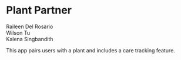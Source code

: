 # Plant Partner

Raileen Del Rosario <br/>
Wilson Tu <br/>
Kalena Singbandith <br/>


This app pairs users with a plant and includes a care tracking feature. 
